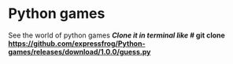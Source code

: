 # Python games
 See the world of python games
***Clone it in terminal like* # git clone https://github.com/expressfrog/Python-games/releases/download/1.0.0/guess.py**

